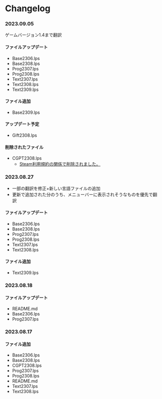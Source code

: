 # Changelog

### 2023.09.05
ゲームバージョン1.4まで翻訳
#### ファイルアップデート
- Base2306.lps
- Base2308.lps
- Prog2307.lps
- Prog2308.lps
- Text2307.lps
- Text2308.lps
- Text2309.lps
#### ファイル追加
- Base2309.lps
#### アップデート予定
- Gift2308.lps
#### 削除されたファイル
- CGPT2308.lps  
  - [Steam利用規約の関係で削除されました。](https://store.steampowered.com/news/app/1920960/view/3681184176495945968)

### 2023.08.27
- 一部の翻訳を修正+新しい言語ファイルの追加
- 更新で追加された分のうち、メニューバーに表示されそうなものを優先で翻訳
#### ファイルアップデート
- Base2306.lps
- Base2308.lps
- Prog2307.lps
- Prog2308.lps
- Text2307.lps
- Text2308.lps
#### ファイル追加
- Text2309.lps


### 2023.08.18
#### ファイルアップデート
- README.md
- Base2306.lps
- Prog2307.lps



### 2023.08.17

#### ファイル追加
- Base2306.lps
- Base2308.lps
- CGPT2308.lps
- Prog2307.lps
- Prog2308.lps
- README.md
- Text2307.lps
- Text2308.lps